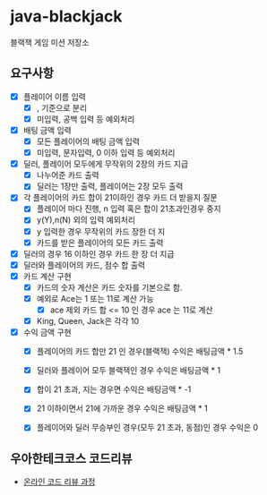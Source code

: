 # java-blackjack
블랙잭 게임 미션 저장소

## 요구사항
 + [x] 플레이어 이름 입력
    + [x] , 기준으로 분리
    + [x] 미입력, 공백 입력 등 예외처리
 + [x] 배팅 금액 입력
    + [x] 모든 플레이어의 배팅 금액 입력
    + [x] 미입력, 문자입력, 0 이하 입력 등 예외처리
 + [x] 딜러, 플레이어 모두에게 무작위의 2장의 카드 지급
    + [x] 나누어준 카드 출력
    + [x] 딜러는 1장만 출력, 플레이어는 2장 모두 출력
 + [x] 각 플레이어의 카드 합이 21이하인 경우 카드 더 받을지 질문
    + [x] 플레이어 마다 진행, n 입력 혹은 합이 21초과인경우 중지
    + [x] y(Y),n(N) 외의 입력 예외처리
    + [x] y 입력한 경우 무작위의 카드 장한 더 지
    + [x] 카드를 받은 플레이어의 모든 카드 출력
 + [x] 딜러의 경우 16 이하인 경우 카드 한 장 더 지급
 + [x] 딜러와 플레이어의 카드, 점수 합 출력
 + [x] 카드 계산 구현
    + [x] 카드의 숫자 계산은 카드 숫자를 기본으로 함.
    + [x] 예외로 Ace는 1 또는 11로 계산 가능
        + [x] ace 제외 카드 합 <= 10 인 경우 ace 는 11로 계산
    + [x] King, Queen, Jack은 각각 10
 + [x] 수익 금액 구현 
    + [x] 플레이어의 카드 합만 21 인 경우(블랙잭) 수익은 배팅금액 * 1.5
    + [x] 딜러와 플레이어 모두 블랙잭인 경우 수익은 배팅금액 * 1
    + [x] 합이 21 초과, 지는 경우면 수익은 배팅금액 * -1
    + [x] 21 이하이면서 21에 가까운 경우 수익은 배팅금액 * 1
    + [x] 플레이어와 딜러 무승부인 경우(모두 21 초과, 동점)인 경우 수익은 0


## 우아한테크코스 코드리뷰
* [온라인 코드 리뷰 과정](https://github.com/woowacourse/woowacourse-docs/blob/master/maincourse/README.md)